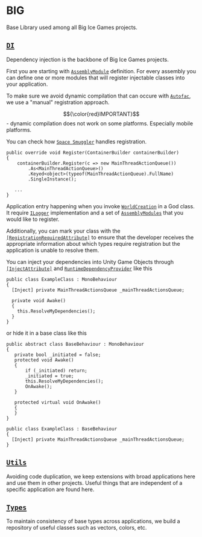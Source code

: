 # BIG
Base Library used among all Big Ice Games projects.

## <a href="https://github.com/Big-Ice-Games/BIG/tree/main/DI" target="_blank">`DI`</a>
Dependency injection is the backbone of Big Ice Games projects.

First you are starting with <a href="https://github.com/Big-Ice-Games/BIG/blob/main/DI/AssemblyModule.cs" target="_blank">`AssemblyModule`</a> definition.
For every assembly you can define one or more modules that will register injectable classes into your application.

To make sure we avoid dynamic compilation that can occure with <a href="https://github.com/autofac/Autofac" target="_blank">`Autofac`</a>, we use a 
"manual" registration approach. 

$${\color{red}IMPORTANT}$$ - dynamic compilation does not work on some platforms. Especially mobile platforms.

You can check how <a href="https://github.com/Big-Ice-Games/SpaceSmuggler/blob/main/SpaceSmugglerAssemblyModule.cs" target="_blank">`Space Smuggler`</a> handles registration.

```
public override void Register(ContainerBuilder containerBuilder)
{
    containerBuilder.Register(c => new MainThreadActionQueue())
        .As<MainThreadActionQueue>()
        .Keyed<object>(typeof(MainThreadActionQueue).FullName)
        .SingleInstance();

   ...
}
```

Application entry happening when you invoke <a href="https://github.com/Big-Ice-Games/BIG/blob/main/DI/God.cs" target="_blank">`WorldCreation`</a> in a God class.
It require <a href="https://github.com/Big-Ice-Games/BIG/blob/main/ILogger.cs" target="_blank">`ILogger`</a> implementation and a set of <a href="https://github.com/Big-Ice-Games/BIG/blob/main/DI/AssemblyModule.cs" target="_blank">`AssemblyModules`</a> that you would like to register.

Additionally, you can mark your class with the <a href="https://github.com/Big-Ice-Games/BIG/blob/main/DI/RegistrationRequiredAttribute.cs" target="_blank">`[RegistrationRequiredAttribute]`</a> to ensure that the developer receives the appropriate information about which types require registration but the application is unable to resolve them.

You can inject your dependencies into Unity Game Objects through <a href="https://github.com/Big-Ice-Games/BIG/blob/main/DI/InjectAttribute.cs" target="_blank">`[InjectAttribute]`</a> and <a href="https://github.com/Big-Ice-Games/BIG/blob/main/DI/RuntimeDependencyProvider.cs" target="_blank">`RuntimeDependencyProvider`</a> like this

```
public class ExampleClass : MonoBehaviour
{
  [Inject] private MainThreadActionsQueue _mainThreadActionsQueue;

  private void Awake()
  {
    this.ResolveMyDependencies();
  }
}
```
or hide it in a base class like this

```
public abstract class BaseBehaviour : MonoBehaviour
{
   private bool _initiated = false;
   protected void Awake()
   {
       if (_initiated) return;
       _initiated = true;
       this.ResolveMyDependencies();
       OnAwake();
   }

   protected virtual void OnAwake()
   {
   }
}

public class ExampleClass : BaseBehaviour
{
  [Inject] private MainThreadActionsQueue _mainThreadActionsQueue;
}
```

## <a href="https://github.com/Big-Ice-Games/BIG/tree/main/Utils" target="_blank">`Utils`</a>
Avoiding code duplication, we keep extensions with broad applications here and use them in other projects. Useful things that are independent of a specific application are found here.

## <a href="https://github.com/Big-Ice-Games/BIG/tree/main/Types" target="_blank">`Types`</a>
To maintain consistency of base types across applications, we build a repository of useful classes such as vectors, colors, etc.
